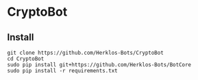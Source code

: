 # CryptoBot
## Install
`git clone https://github.com/Herklos-Bots/CryptoBot`<br>
`cd CryptoBot`<br>
`sudo pip install git+https://github.com/Herklos-Bots/BotCore`<br>
`sudo pip install -r requirements.txt`<br>
